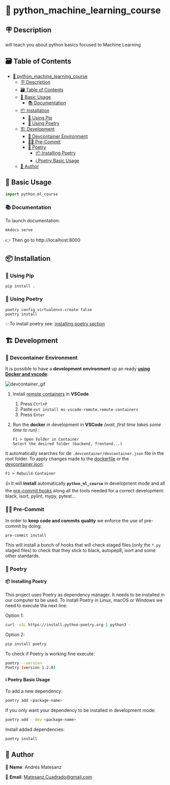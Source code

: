 # 👋 python_machine_learning_course

## 🪧 Description

will teach you about python basics focused to Machine Learning

## 🗃️ Table of Contents

- [👋 python_machine_learning_course](#-python_ml_course)
  - [🪧 Description](#-description)
  - [🗃️ Table of Contents](#️-table-of-contents)
  - [🚀 Basic Usage](#-basic-usage)
    - [📚 Documentation](#-documentation)
  - [📦 Installation](#-installation)
    - [🐍 Using Pip](#-using-pip)
    - [🌹 Using Poetry](#-using-poetry)
  - [🏗️ Development](#️-development)
    - [🐋 Devcontainer Environment](#-devcontainer-environment)
    - [🧑‍⚖️ Pre-Commit](#️-pre-commit)
    - [🌹 Poetry](#-poetry)
      - [📦 Installing Poetry](#-installing-poetry)
      - [ℹ️ Poetry Basic Usage](#ℹ️-poetry-basic-usage)
  - [🙋 Author](#-author)

## 🚀 Basic Usage

```python
import python_ml_course
```

### 📚 Documentation

To launch documentation:

```bash
mkdocs serve
```

👉 Then go to http://localhost:8000

## 📦 Installation

### 🐍 Using Pip

```console
pip install .
```

### 🌹 Using Poetry

```console
poetry config virtualenvs.create false
poetry install
```

💡 To install poetry see: [installing poetry section](#-installing-poetry)

## 🏗️ Development

### 🐋 Devcontainer Environment

It is possible to have a **development environment** up an ready **[using Docker and vscode](https://code.visualstudio.com/docs/remote/containers)**:

![devcontainer_gif](https://microsoft.github.io/vscode-remote-release/images/remote-containers-readme.gif)

1. Install [remote containers](https://marketplace.visualstudio.com/items?itemName=ms-vscode-remote.remote-containers) in **VSCode**.
   1. Press `Ctrl+P`
   2. Paste `ext install ms-vscode-remote.remote-containers`
   3. Press `Enter`

2. Run the **docker** in development in **VSCode** *(wait, first time takes some time to run)* :

   ```console
   F1 > Open Folder in Container
   Select the desired folder (backend, frontend...)
   ```

It automatically searches for de `.devcontainer/devcontainer.json` file in the root folder.
To apply changes made to the [dockerfile](docker/Dockerfile) or the [devcontainer.json](.devcontainer/devcontainer.json):

   ```console
   F1 > Rebuild Container
   ```

👍 It will **install** automatically **`python_ml_course`** in development mode and all the [pre-commit hooks](.pre-commit-config.yaml) along all the tools needed for a correct development: black, isort, pylint, mypy, pytest...

### 🧑‍⚖️ Pre-Commit

In order to **keep code and commits quality** we enforce the use of pre-commit by doing:

```console
pre-commit install
```

This will install a bunch of hooks that will check staged files (only the `*.py` staged files) to check that they stick to black, autopep8, isort and some other standards.

### 🌹 Poetry

#### 📦 Installing Poetry

This project uses Poetry as dependency manager. It needs to be installed in our computer to be used.
To install Poetry in Linux, macOS or Windows we need to execute the next line:

Option 1:

```bash
curl -sSL https://install.python-poetry.org | python3 -
```

Option 2:

```bash
pip install poetry
```

To check if Poetry is working fine execute:

```bash
poetry --version
Poetry (version 1.2.0)
```

#### ℹ️ Poetry Basic Usage

To add a new dependency:

```bash
poetry add <package-name>
```

If you only want your dependency to be installed in development mode:

```bash
poetry add --dev <package-name>
```

Install added dependencies:

```bash
poetry install
```

## 🙋 Author

🙋 **Name**: Andrés Matesanz

📩 **Email**: Matesanz.Cuadrado@gmail.com
